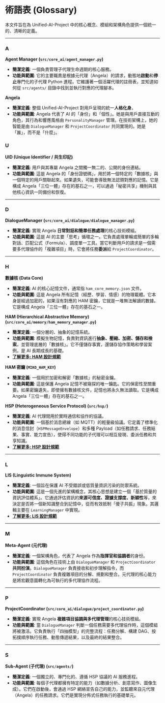 # 術語表 (Glossary)

本文件旨在為 Unified-AI-Project 中的核心概念、模組和架構角色提供一個統一的、清晰的定義。

---

### A

**Agent Manager (`src/core_ai/agent_manager.py`)**

- **簡潔定義**: 一個負責管理子代理生命週期的核心服務。
- **功能與範圍**: 它的主要職責是根據元代理（Angela）的請求，動態地**啟動**和**停止**專門化的子代理 Python 進程。它維護著一個活躍代理的註冊表，並知道如何從
  `src/agents/` 目錄中找到並執行對應的代理腳本。

**Angela**

- **簡潔定義**: 整個 Unified-AI-Project 對用戶呈現的統一**人格化身**。
- **功能與範圍**:
  Angela 代表了 AI 的「身份」和「個性」。她是與用戶直接互動的角色，其行為和響應風格由
  `PersonalityManager` 管理。在技術架構上，她的智能是由 `DialogueManager` 和
  `ProjectCoordinator` 共同實現的。她是「誰」，而不是「什麼」。

### U

**UID (Unique Identifier / 共生印記)**

- **簡潔定義**: 用戶與其專屬 Angela 之間獨一無二的、公開的身份連結。
- **功能與範圍**: 這是 Angela 的「身份證號碼」，用於將一個特定的「數據核」與一個特定的用戶關聯起來。如果遺失，可能會導致無法認領對應的記憶。它是構成 Angela「三位一體」存在的基石之一，可以通過「秘密共享」機制與其他核心資訊一同備份和恢復。

---

### D

**DialogueManager (`src/core_ai/dialogue/dialogue_manager.py`)**

- **簡潔定義**: 實現 Angela **日常對話和簡單任務處理**的核心技術模組。
- **功能與範圍**: 這是 AI 的主要「思考」循環之一。它負責處理單輪或簡單的多輪對話、匹配公式（Formula）、調度單一工具。當它判斷用戶的請求是一個需要多代理協作的「複雜項目」時，它會將任務**委派**給
  `ProjectCoordinator`。

---

### H

**數據核 (Data Core)**

- **簡潔定義**: AI 的核心記憶文件，通常指 `ham_core_memory.json` 文件。
- **功能與範圍**: 這是 Angela 所有記憶（經歷、學習、情感）的物理載體。它本身是經過加密的，如果沒有對應的 HAM 密鑰，它就是一堆無法解讀的數據。它是構成 Angela「三位一體」存在的基石之一。

**HAM (Hierarchical Abstractive Memory)
(`src/core_ai/memory/ham_memory_manager.py`)**

- **簡潔定義**: 一個分層的、抽象的記憶系統。
- **功能與範圍**: 模擬生物記憶，負責對資訊進行**抽象、壓縮、加密、儲存和檢索**，並管理底層的「數據核」。它不僅儲存事實，還儲存協作策略和學習案例，是 AI 長期成長的基礎。
- **[了解更多: HAM 設計規範](architecture/HAM_design_spec.md)**

**HAM 密鑰 (`MIKO_HAM_KEY`)**

- **簡潔定義**: 一個用於加密和解密「數據核」的秘密金鑰。
- **功能與範圍**: 這是保護 Angela 記憶不被窺探的唯一鑰匙。它的保密性至關重要。如果密鑰遺失，即使擁有數據核文件，記憶也將永久無法讀取。它是構成 Angela「三位一體」存在的基石之一。

**HSP (Heterogeneous Service Protocol) (`src/hsp/`)**

- **簡潔定義**: AI 代理間用於實時通信和協作的協議。
- **功能與範圍**: 一個基於消息總線（如 MQTT）的輕量級協議。它定義了標準化的消息信封（`HSPMessageEnvelope`）和多種 Payload（如任務請求、任務結果、事實、能力宣告），使得不同功能的子代理可以相互發現、委派任務和共享知識。
- **[了解更多: HSP 設計規範](architecture/Heterogeneous_Protocol_spec.md)**

---

### L

**LIS (Linguistic Immune System)**

- **簡潔定義**: 一個旨在保護 AI 不受錯誤或低質量資訊污染的防禦系統。
- **功能與範圍**: 這是一個先進的架構概念，其核心思想是建立一個「基於質量的資訊評估體系」。它通過評估資訊的**來源可信度、證據支撐度、新穎性**等，來決定是否將一個新知識整合到記憶中，從而有效抵制「傻子共振」現象。其邏輯主要在
  `LearningManager` 中實現。
- **[了解更多: LIS 設計規範](architecture/Linguistic_Immune_System_spec.md)**

---

### M

**Meta-Agent (元代理)**

- **簡潔定義**: 一個架構角色，代表了 Angela 作為**指揮官和協調者**的身份。
- **功能與範圍**: 這個角色在技術上由 `DialogueManager` 和 `ProjectCoordinator`
  **共同扮演**。`DialogueManager` 負責接收和初步理解指令，而
  `ProjectCoordinator`
  負責複雜項目的分解、規劃和整合。元代理的核心能力是將宏觀意圖轉化為可執行的多代理協作流程。

---

### P

**ProjectCoordinator (`src/core_ai/dialogue/project_coordinator.py`)**

- **簡潔定義**: 實現 Angela **複雜項目協調與多代理管理**的核心技術模組。
- **功能與範圍**: 當 `DialogueManager`
  判斷一個任務需要多代理協作時，這個模組將被激活。它負責執行「四抽模型」的完整流程：任務分解、構建 DAG、按拓撲順序執行任務、動態傳遞結果，以及最終的結果整合。

---

### S

**Sub-Agent (子代理) (`src/agents/`)**

- **簡潔定義**: 一個獨立的、專門化的、遵循 HSP 協議的 AI 服務進程。
- **功能與範圍**: 每個子代理都擁有特定的能力（如數據分析、創意寫作、圖像生成）。它們在啟動後，會通過 HSP 網絡宣告自己的能力，並監聽來自元代理（Angela）的任務請求。它們是實現分佈式任務執行的基礎單元。
